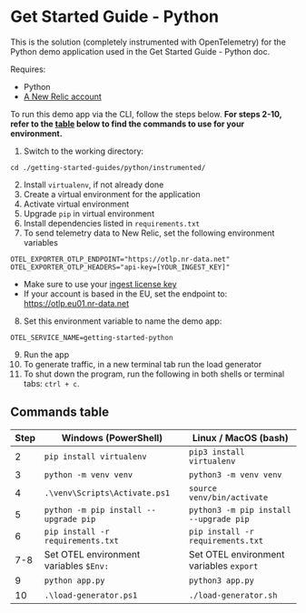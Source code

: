 # Get Started Guide - Python

This is the solution (completely instrumented with OpenTelemetry) for the Python demo application used in the Get Started Guide - Python doc. 

Requires: 
* Python
* [A New Relic account](https://one.newrelic.com/)

To run this demo app via the CLI, follow the steps below. **For steps 2-10, refer to the [table](#commands-table) below to find the commands to use for your environment.** 

1. Switch to the working directory: 
```shell
cd ./getting-started-guides/python/instrumented/
```
2. Install `virtualenv`, if not already done
3. Create a virtual environment for the application
4. Activate virtual environment
5. Upgrade `pip` in virtual environment
6. Install dependencies listed in `requirements.txt` 
7. To send telemetry data to New Relic, set the following environment variables
```shell
OTEL_EXPORTER_OTLP_ENDPOINT="https://otlp.nr-data.net"
OTEL_EXPORTER_OTLP_HEADERS="api-key=[YOUR_INGEST_KEY]"
```
* Make sure to use your [ingest license key](https://docs.newrelic.com/docs/apis/intro-apis/new-relic-api-keys/#license-key)
* If your account is based in the EU, set the endpoint to: https://otlp.eu01.nr-data.net
8. Set this environment variable to name the demo app:
```shell
OTEL_SERVICE_NAME=getting-started-python
```
9. Run the app
10. To generate traffic, in a new terminal tab run the load generator
11. To shut down the program, run the following in both shells or terminal tabs: `ctrl + c`. 

## Commands table

| Step | Windows (PowerShell)                     | Linux / MacOS (bash)                      |
|------|------------------------------------------|-------------------------------------------|
| 2    | `pip install virtualenv`                 | `pip3 install virtualenv`                 |
| 3    | `python -m venv venv`                    | `python3 -m venv venv`                    |
| 4    | `.\venv\Scripts\Activate.ps1`            | `source venv/bin/activate`                |
| 5    | `python -m pip install --upgrade pip`    | `python3 -m pip install --upgrade pip`    |
| 6    | `pip install -r requirements.txt`        | `pip install -r requirements.txt`         |
| 7-8  | Set OTEL environment variables `$Env:`   | Set OTEL environment variables `export`   |
| 9    | `python app.py`                          | `python3 app.py`                          |
| 10   | `.\load-generator.ps1`                   | `./load-generator.sh`                     |
